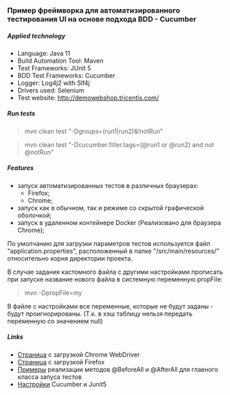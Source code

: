 ﻿### Пример фреймворка для автоматизированного тестирования UI на основе подхода BDD - Cucumber

##### Applied technology

* Language: Java 11
* Build Automation Tool: Maven
* Test Frameworks: JUnit 5
* BDD Test Frameworks: Cucumber
* Logger: Log4j2 with Slf4j
* Drivers used: Selenium
* Test website: http://demowebshop.tricentis.com/

##### Run tests

> mvn clean test "-Dgroups=(run1|run2)&!notRun"

> mvn clean test "-Dcucumber.filter.tags=(@run1 or @run2) and not @notRun"

##### Features

* запуск автоматизированных тестов в различных браузерах:
    * Firefox;
    * Chrome;
* запуск как в обычном, так и режиме со скрытой графической оболочкой;
* запуск в удаленном контейнере Docker (Реализовано для браузера Chrome);

По умолчанию для загрузки параметров тестов используется файл "application.properties", расположенный в папке "/src/main/resources/" относительно корня директории проекта.

В случае задания кастомного файла с другими настройками прописать при запуске название нового файла в системную переменную propFile:
> mvn -DpropFile=my

В файле с настройками все переменные, которые не будут заданы - будут проигнорированы. (Т.к. в хэш таблицу нельзя передать переменную со значением null)

##### Links

* [Страница][chrome_driver] с загрузкой Chrome WebDriver
* [Страница][gecko_driver] с загрузкой Firefox
* [Примеры][examples_before_after_all] реализации методов @BeforeAll и @AfterAll для главного класса запуса тестов
* [Настройки][settings_cucumber_junit5] Cucumber и Junit5

[chrome_driver]: https://chromedriver.chromium.org/downloads
[gecko_driver]: https://github.com/mozilla/geckodriver/releases
[examples_before_after_all]: https://metamorphant.de/blog/posts/2020-03-10-beforeall-afterall-cucumber-jvm-junit/
[settings_cucumber_junit5]: https://github.com/cucumber/cucumber-jvm/tree/main/junit-platform-engine